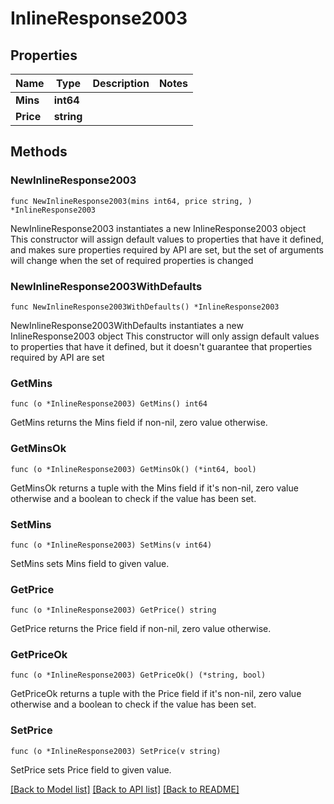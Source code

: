 # InlineResponse2003

## Properties

Name | Type | Description | Notes
------------ | ------------- | ------------- | -------------
**Mins** | **int64** |  | 
**Price** | **string** |  | 

## Methods

### NewInlineResponse2003

`func NewInlineResponse2003(mins int64, price string, ) *InlineResponse2003`

NewInlineResponse2003 instantiates a new InlineResponse2003 object
This constructor will assign default values to properties that have it defined,
and makes sure properties required by API are set, but the set of arguments
will change when the set of required properties is changed

### NewInlineResponse2003WithDefaults

`func NewInlineResponse2003WithDefaults() *InlineResponse2003`

NewInlineResponse2003WithDefaults instantiates a new InlineResponse2003 object
This constructor will only assign default values to properties that have it defined,
but it doesn't guarantee that properties required by API are set

### GetMins

`func (o *InlineResponse2003) GetMins() int64`

GetMins returns the Mins field if non-nil, zero value otherwise.

### GetMinsOk

`func (o *InlineResponse2003) GetMinsOk() (*int64, bool)`

GetMinsOk returns a tuple with the Mins field if it's non-nil, zero value otherwise
and a boolean to check if the value has been set.

### SetMins

`func (o *InlineResponse2003) SetMins(v int64)`

SetMins sets Mins field to given value.


### GetPrice

`func (o *InlineResponse2003) GetPrice() string`

GetPrice returns the Price field if non-nil, zero value otherwise.

### GetPriceOk

`func (o *InlineResponse2003) GetPriceOk() (*string, bool)`

GetPriceOk returns a tuple with the Price field if it's non-nil, zero value otherwise
and a boolean to check if the value has been set.

### SetPrice

`func (o *InlineResponse2003) SetPrice(v string)`

SetPrice sets Price field to given value.



[[Back to Model list]](../README.md#documentation-for-models) [[Back to API list]](../README.md#documentation-for-api-endpoints) [[Back to README]](../README.md)


